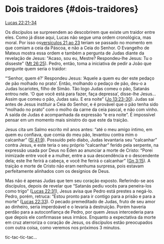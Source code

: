 # **Dois traidores** {#dois-traidores}

[Lucas 22:21-34](http://bibliaonline.com.br/acf/lc/22/21-34)

Os discípulos se surpreendem ao descobrirem que existe um traidor entre eles. Como já disse aqui, Lucas não segue uma ordem cronológica, mas moral. Por isso os[versículos 21 ao 23](http://bibliaonline.com.br/acf/lv/22/21-23) teriam se passado no momento em que comiam a ceia da Páscoa, e não a Ceia do Senhor. O Evangelho de Mateus mostra essa ordem e também a pergunta de Judas diante da revelação de Jesus: &quot;Acaso, sou eu, Mestre? Respondeu-lhe Jesus: Tu o disseste&quot; ([Mt 26:25](http://bibliaonline.com.br/acf/mt/26/25)). Pedro, então, toma a iniciativa de pedir a João que pergunte quem seria o traidor:

“‘Senhor, quem é?’ Respondeu Jesus: ‘Aquele a quem eu der este pedaço de pão molhado no prato’. Então, molhando o pedaço de pão, deu-o a Judas Iscariotes, filho de Simão. Tão logo Judas comeu o pão, Satanás entrou nele. ‘O que você está para fazer, faça depressa’, disse-lhe Jesus... Assim que comeu o pão, Judas saiu. E era noite” ([Jo 13:23-30](http://bibliaonline.com.br/acf/jo/13/23-30)). Judas sai antes de Jesus instituir a Ceia do Senhor, e é provável que o pão tenha sido “molhado no prato” com o molho da carne da ceia pascal, e não com vinho. A saída de Judas é acompanhada da expressão “e era noite”. É impossível pensar em um momento mais sinistro do que este da traição.

Jesus cita um Salmo escrito mil anos antes: “até o meu amigo íntimo, em quem eu confiava, que comia do meu pão, levantou contra mim o calcanhar” ([Sl 41:9](http://bibliaonline.com.br/acf/sl/41/9)). Possuído pelo diabo, Judas levantaria seu “calcanhar” contra Jesus, e este teria o seu próprio “calcanhar” ferido pela serpente, na expressão usada por Deus no Éden ao anunciar a morte de Cristo: “Porei inimizade entre você e a mulher, entre a sua descendência e o descendente dela; este lhe ferirá a cabeça, e você lhe ferirá o calcanhar” ([Gn 3:15](http://bibliaonline.com.br/acf/gn/3/15)). A traição e morte de Cristo não eram nenhuma surpresa, pois estavam perfeitamente alinhados com os desígnios de Deus.

Mas não é apenas Judas que tem seu coração exposto. Referindo-se aos discípulos, depois de revelar que “Satanás pediu vocês para peneira-los como trigo” ([Lucas 22:31](http://bibliaonline.com.br/acf/lc/22/31)), Jesus avisa que Pedro está prestes a negá-lo. Pedro, porém, retruca: “Estou pronto para ir contigo para a prisão e para a morte” ([Lucas 22:33](http://bibliaonline.com.br/acf/lc/22/33)). O pecado premeditado de Judas, fruto de seu amor ao dinheiro, seria imperdoável e o levaria à destruição. Porém haveria perdão para a autoconfiança de Pedro, por quem Jesus intercederia para que depois ele confirmasse seus irmãos. Enquanto a expectativa da morte em cruz aterroriza o coração de Jesus, os discípulos estão preocupados com outra coisa, como veremos nos próximos 3 minutos.

tic-tac-tic-tac...